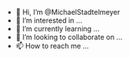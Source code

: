 - 👋 Hi, I’m @MichaelStadtelmeyer
- 👀 I’m interested in ...
- 🌱 I’m currently learning ...
- 💞️ I’m looking to collaborate on ...
- 📫 How to reach me ...

<!---
MichaelStadtelmeyer/MichaelStadtelmeyer is a ✨ special ✨ repository because its `README.md` (this file) appears on your GitHub profile.
You can click the Preview link to take a look at your changes.
--->
